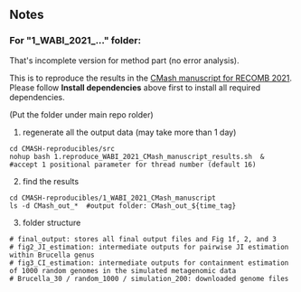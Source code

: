 ## Notes

### For "1_WABI_2021_..." folder:
That's incomplete version for method part (no error analysis).

This is to reproduce the results in the [CMash manuscript for RECOMB 2021](https://www.overleaf.com/project/61666320f8392d53f75c1135).
Please follow **Install dependencies** above first to install all required dependencies.

(Put the folder under main repo rolder)  
1. regenerate all the output data (may take more than 1 day)
```
cd CMASH-reproducibles/src
nohup bash 1.reproduce_WABI_2021_CMash_manuscript_results.sh  &  #accept 1 positional parameter for thread number (default 16)
```
2. find the results
```
cd CMASH-reproducibles/1_WABI_2021_CMash_manuscript
ls -d CMash_out_*  #output folder: CMash_out_${time_tag}
```
3. folder structure
```
# final_output: stores all final output files and Fig 1f, 2, and 3
# fig2_JI_estimation: intermediate outputs for pairwise JI estimation within Brucella genus
# fig3_CI_estimation: intermediate outputs for containment estimation of 1000 random genomes in the simulated metagenomic data
# Brucella_30 / random_1000 / simulation_200: downloaded genome files
```
 



